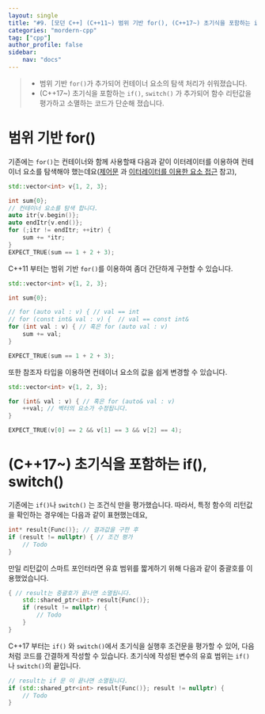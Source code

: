 ```yaml
---
layout: single
title: "#9. [모던 C++] (C++11~) 범위 기반 for(), (C++17~) 초기식을 포함하는 if(), switch()"
categories: "mordern-cpp"
tag: ["cpp"]
author_profile: false
sidebar: 
    nav: "docs"
---
```


> * 범위 기반 `for()`가 추가되어 컨테이너 요소의 탐색 처리가 쉬워졌습니다.
> * (C++17~) 초기식을 포함하는 `if()`, `switch()` 가 추가되어 함수 리턴값을 평가하고 소멸하는 코드가 단순해 졌습니다.

# 범위 기반 for()

기존에는 `for()`는 컨테이너와 함께 사용할때 다음과 같이 이터레이터를 이용하여 컨테이너 요소를 탐색해야 했는데요([제어문](https://tango1202.github.io/classic-cpp-guide/classic-cpp-guide-statements/) 과 [이터레이터를 이용한 요소 접근](https://tango1202.github.io/classic-cpp-stl/classic-cpp-stl-iterator/#%EC%9D%B4%ED%84%B0%EB%A0%88%EC%9D%B4%ED%84%B0%EB%A5%BC-%EC%9D%B4%EC%9A%A9%ED%95%9C-%EC%9A%94%EC%86%8C-%EC%A0%91%EA%B7%BC) 참고),

```cpp
std::vector<int> v{1, 2, 3};

int sum{0};
// 컨테이너 요소를 탐색 합니다.
auto itr{v.begin()};
auto endItr{v.end()};
for (;itr != endItr; ++itr) {
    sum += *itr;
}
EXPECT_TRUE(sum == 1 + 2 + 3);
```

C++11 부터는 범위 기반 `for()`를 이용하여 좀더 간단하게 구현할 수 있습니다.

```cpp
std::vector<int> v{1, 2, 3};

int sum{0};

// for (auto val : v) { // val == int
// for (const int& val : v) {  // val == const int&
for (int val : v) { // 혹은 for (auto val : v)
    sum += val;
}

EXPECT_TRUE(sum == 1 + 2 + 3);
```

또한 참조자 타입을 이용하면 컨테이너 요소의 값을 쉽게 변경할 수 있습니다.

```cpp
std::vector<int> v{1, 2, 3};

for (int& val : v) { // 혹은 for (auto& val : v)
    ++val; // 벡터의 요소가 수정됩니다.
}

EXPECT_TRUE(v[0] == 2 && v[1] == 3 && v[2] == 4);
```

# (C++17~) 초기식을 포함하는 if(), switch()

기존에는 `if()`나 `switch()` 는 조건식 만을 평가했습니다. 따라서, 특정 함수의 리턴값을 확인하는 경우에는 다음과 같이 표현했는데요,

```cpp
int* result{Func()}; // 결과값을 구한 후
if (result != nullptr) { // 조건 평가
    // Todo
}
```

만일 리턴값이 스마트 포인터라면 유효 범위를 짧게하기 위해 다음과 같이 중괄호를 이용했었습니다.

```cpp
{ // result는 중괄호가 끝나면 소멸됩니다.
    std::shared_ptr<int> result{Func()};
    if (result != nullptr) {
        // Todo
    }
}
```

C++17 부터는 `if()` 와 `switch()`에서 초기식을 실행후 조건문을 평가할 수 있어, 다음처럼 코드를 간결하게 작성할 수 있습니다. 초기식에 작성된 변수의 유효 범위는 `if()` 나 `switch()`의 끝입니다.

```cpp
// result는 if 문 이 끝나면 소멸됩니다.
if (std::shared_ptr<int> result{Func()}; result != nullptr) {
    // Todo
}
```

